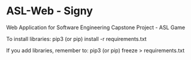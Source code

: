 # ASL-Web - Signy

Web Application for Software Engineering Capstone Project - ASL Game

To install libraries:
pip3 (or pip) install -r requirements.txt

If you add libraries, remember to:
pip3 (or pip) freeze > requirements.txt